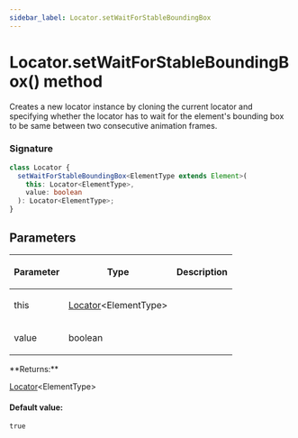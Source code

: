 ```yaml
---
sidebar_label: Locator.setWaitForStableBoundingBox
---
```


# Locator.setWaitForStableBoundingBox() method

Creates a new locator instance by cloning the current locator and specifying whether the locator has to wait for the element's bounding box to be same between two consecutive animation frames.

### Signature

```typescript
class Locator {
  setWaitForStableBoundingBox<ElementType extends Element>(
    this: Locator<ElementType>,
    value: boolean
  ): Locator<ElementType>;
}
```

## Parameters

<table><thead><tr><th>

Parameter

</th><th>

Type

</th><th>

Description

</th></tr></thead>
<tbody><tr><td>

this

</td><td>

[Locator](./puppeteer.locator.md)&lt;ElementType&gt;

</td><td>

</td></tr>
<tr><td>

value

</td><td>

boolean

</td><td>

</td></tr>
</tbody></table>
**Returns:**

[Locator](./puppeteer.locator.md)&lt;ElementType&gt;

#### Default value:

`true`
